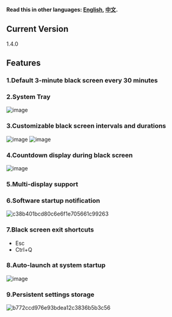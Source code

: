 **Read this in other languages: [English](README_EN.md), [中文](README.md).**


## Current Version
1.4.0

## Features
### 1.Default 3-minute black screen every 30 minutes
### 2.System Tray
![image](https://github.com/user-attachments/assets/9f2f337f-e2ac-47c0-8493-8c1287cf3a61)
### 3.Customizable black screen intervals and durations
![image](https://github.com/user-attachments/assets/49f77456-7516-4470-9138-f7ac10298f79)
![image](https://github.com/user-attachments/assets/94c11b10-3700-43f3-82b0-2293a955f0d3)
### 4.Countdown display during black screen
![image](https://github.com/user-attachments/assets/eeaee8c9-f7d2-48e0-8ed3-165e4c9fb4a1)
### 5.Multi-display support
### 6.Software startup notification
![c38b401bcd80c6e6f1e705661c99263](https://github.com/user-attachments/assets/635dc71f-96cc-4bbd-9415-e1726bca229f)
### 7.Black screen exit shortcuts
- Esc
- Ctrl+Q
### 8.Auto-launch at system startup
![image](https://github.com/user-attachments/assets/bf99dcb6-e384-457a-b3dd-e4514b7e2c30)
### 9.Persistent settings storage
![b772ccd976e93bdea12c3836b5b3c56](https://github.com/user-attachments/assets/f2d791af-8e4d-4394-9405-b164a63a4413)
